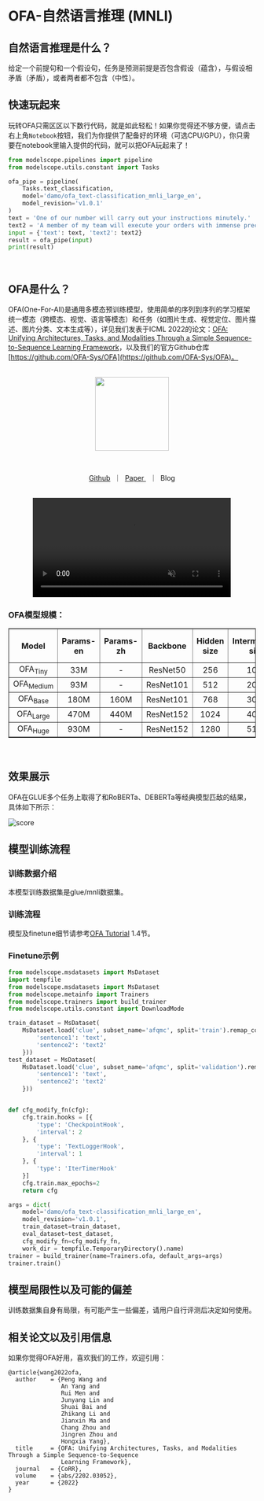 # OFA-自然语言推理 (MNLI)
## 自然语言推理是什么？
给定一个前提句和一个假设句，任务是预测前提是否包含假设（蕴含），与假设相矛盾（矛盾），或者两者都不包含（中性）。

## 快速玩起来
玩转OFA只需区区以下数行代码，就是如此轻松！如果你觉得还不够方便，请点击右上角`Notebook`按钮，我们为你提供了配备好的环境（可选CPU/GPU），你只需要在notebook里输入提供的代码，就可以把OFA玩起来了！

```python
from modelscope.pipelines import pipeline
from modelscope.utils.constant import Tasks

ofa_pipe = pipeline(
    Tasks.text_classification,
    model='damo/ofa_text-classification_mnli_large_en',
    model_revision='v1.0.1'
)
text = 'One of our number will carry out your instructions minutely.'
text2 = 'A member of my team will execute your orders with immense precision.'
input = {'text': text, 'text2': text2}
result = ofa_pipe(input)
print(result)
```
<br>

## OFA是什么？
OFA(One-For-All)是通用多模态预训练模型，使用简单的序列到序列的学习框架统一模态（跨模态、视觉、语言等模态）和任务（如图片生成、视觉定位、图片描述、图片分类、文本生成等），详见我们发表于ICML 2022的论文：[OFA: Unifying Architectures, Tasks, and Modalities Through a Simple Sequence-to-Sequence Learning Framework](https://arxiv.org/abs/2202.03052)，以及我们的官方Github仓库[https://github.com/OFA-Sys/OFA](https://github.com/OFA-Sys/OFA)。
<br>

<p align="center">
    <br>
    <img src="resources/OFA_logo_tp_path.svg" width="150" />
    <br>
<p>
<br>

<p align="center">
        <a href="https://github.com/OFA-Sys/OFA">Github</a>&nbsp ｜ &nbsp<a href="https://arxiv.org/abs/2202.03052">Paper </a>&nbsp ｜ &nbspBlog
</p>

<p align="center">
    <br>
        <video src="https://xingchen-data.oss-cn-zhangjiakou.aliyuncs.com/maas/resources/modelscope_web/demo.mp4" loop="loop" autoplay="autoplay" muted width="80%"></video>
    <br>
</p>

### OFA模型规模：

<table border="1" width="100%">
    <tr align="center">
        <th>Model</th><th>Params-en</th><th>Params-zh</th><th>Backbone</th><th>Hidden size</th><th>Intermediate size</th><th>Num. of heads</th><th>Enc layers</th><th>Dec layers</th>
    </tr>
    <tr align="center">
        <td>OFA<sub>Tiny</sub></td><td>33M</td><td>-</td><td>ResNet50</td><td>256</td><td>1024</td><td>4</td><td>4</td><td>4</td>
    </tr>
    <tr align="center">
        <td>OFA<sub>Medium</sub></td><td>93M</td><td>-</td><td>ResNet101</td><td>512</td></td><td>2048</td><td>8</td><td>4</td><td>4</td>
    </tr>
    <tr align="center">
        <td>OFA<sub>Base</sub></td><td>180M</td><td>160M</td><td>ResNet101</td><td>768</td></td><td>3072</td><td>12</td><td>6</td><td>6</td>
    </tr>
    <tr align="center">
        <td>OFA<sub>Large</sub></td><td>470M</td><td>440M</td><td>ResNet152</td><td>1024</td></td><td>4096</td><td>16</td><td>12</td><td>12</td>
    </tr>
    <tr align="center">
        <td>OFA<sub>Huge</sub></td><td>930M</td><td>-</td><td>ResNet152</td><td>1280</td></td><td>5120</td><td>16</td><td>24</td><td>12</td>
    </tr>
</table>
<br>


## 效果展示
OFA在GLUE多个任务上取得了和RoBERTa、DEBERTa等经典模型匹敌的结果，具体如下所示：

<img src="resources/ofa_mnli_score.png" alt="score" />

## 模型训练流程

### 训练数据介绍
本模型训练数据集是glue/mnli数据集。

### 训练流程
模型及finetune细节请参考[OFA Tutorial](https://modelscope.cn/docs/OFA_Tutorial#1.4%20%E5%A6%82%E4%BD%95%E8%AE%AD%E7%BB%83) 1.4节。


### Finetune示例
```python
from modelscope.msdatasets import MsDataset
import tempfile
from modelscope.msdatasets import MsDataset
from modelscope.metainfo import Trainers
from modelscope.trainers import build_trainer
from modelscope.utils.constant import DownloadMode

train_dataset = MsDataset(
    MsDataset.load('clue', subset_name='afqmc', split='train').remap_columns({
        'sentence1': 'text',
        'sentence2': 'text2'
    }))
test_dataset = MsDataset(
    MsDataset.load('clue', subset_name='afqmc', split='validation').remap_columns({
        'sentence1': 'text',
        'sentence2': 'text2'
    }))


def cfg_modify_fn(cfg):
    cfg.train.hooks = [{
        'type': 'CheckpointHook',
        'interval': 2
    }, {
        'type': 'TextLoggerHook',
        'interval': 1
    }, {
        'type': 'IterTimerHook'
    }]
    cfg.train.max_epochs=2
    return cfg

args = dict(
    model='damo/ofa_text-classification_mnli_large_en',
    model_revision='v1.0.1',
    train_dataset=train_dataset,
    eval_dataset=test_dataset,
    cfg_modify_fn=cfg_modify_fn,
    work_dir = tempfile.TemporaryDirectory().name)
trainer = build_trainer(name=Trainers.ofa, default_args=args)
trainer.train()
```

## 模型局限性以及可能的偏差
训练数据集自身有局限，有可能产生一些偏差，请用户自行评测后决定如何使用。

## 相关论文以及引用信息
如果你觉得OFA好用，喜欢我们的工作，欢迎引用：

```
@article{wang2022ofa,
  author    = {Peng Wang and
               An Yang and
               Rui Men and
               Junyang Lin and
               Shuai Bai and
               Zhikang Li and
               Jianxin Ma and
               Chang Zhou and
               Jingren Zhou and
               Hongxia Yang},
  title     = {OFA: Unifying Architectures, Tasks, and Modalities Through a Simple Sequence-to-Sequence
               Learning Framework},
  journal   = {CoRR},
  volume    = {abs/2202.03052},
  year      = {2022}
}
```